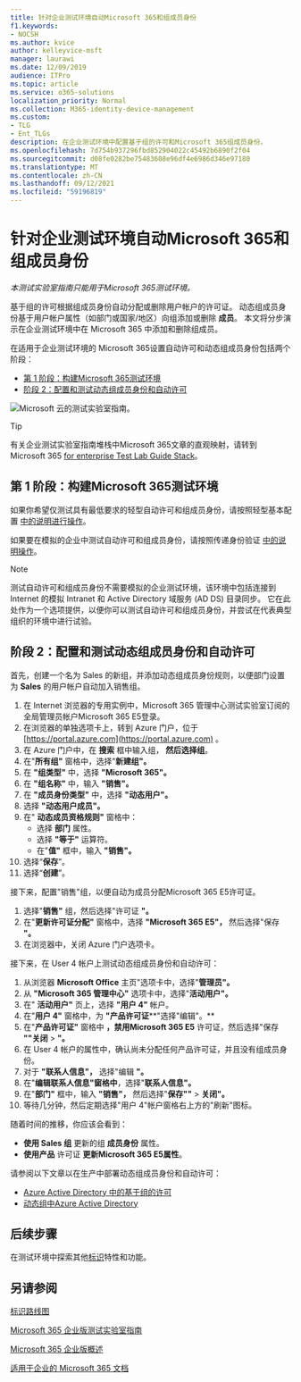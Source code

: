 ```yaml
---
title: 针对企业测试环境自动Microsoft 365和组成员身份
f1.keywords:
- NOCSH
ms.author: kvice
author: kelleyvice-msft
manager: laurawi
ms.date: 12/09/2019
audience: ITPro
ms.topic: article
ms.service: o365-solutions
localization_priority: Normal
ms.collection: M365-identity-device-management
ms.custom:
- TLG
- Ent_TLGs
description: 在企业测试环境中配置基于组的许可和Microsoft 365组成员身份。
ms.openlocfilehash: 7d754b937296fbd852904022c45492b6890f2f04
ms.sourcegitcommit: d08fe0282be75483608e96df4e6986d346e97180
ms.translationtype: MT
ms.contentlocale: zh-CN
ms.lasthandoff: 09/12/2021
ms.locfileid: "59196819"
---
```

# <a name="automate-licensing-and-group-membership-for-your-microsoft-365-for-enterprise-test-environment"></a>针对企业测试环境自动Microsoft 365和组成员身份

*本测试实验室指南只能用于Microsoft 365测试环境。*

基于组的许可根据组成员身份自动分配或删除用户帐户的许可证。 动态组成员身份基于用户帐户属性（如部门或国家/地区）向组添加或删除 **成员**。  本文将分步演示在企业测试环境中在 Microsoft 365 中添加和删除组成员。

在适用于企业测试环境的 Microsoft 365设置自动许可和动态组成员身份包括两个阶段：

- [第 1 阶段：构建Microsoft 365测试环境](#phase-1-build-out-your-microsoft-365-for-enterprise-test-environment)
- [阶段 2：配置和测试动态组成员身份和自动许可](#phase-2-configure-and-test-dynamic-group-membership-and-automatic-licensing)

![Microsoft 云的测试实验室指南。](../media/m365-enterprise-test-lab-guides/cloud-tlg-icon.png) 
    
> [!TIP]
> 有关企业测试实验室指南堆栈中Microsoft 365文章的直观映射，请转到 Microsoft 365 [for enterprise Test Lab Guide Stack](../downloads/Microsoft365EnterpriseTLGStack.pdf)。
  
## <a name="phase-1-build-out-your-microsoft-365-for-enterprise-test-environment"></a>第 1 阶段：构建Microsoft 365测试环境

如果你希望仅测试具有最低要求的轻型自动许可和组成员身份，请按照轻型基本配置 [中的说明进行操作](lightweight-base-configuration-microsoft-365-enterprise.md)。
  
如果要在模拟的企业中测试自动许可和组成员身份，请按照传递身份验证 [中的说明操作](pass-through-auth-m365-ent-test-environment.md)。
  
> [!NOTE]
> 测试自动许可和组成员身份不需要模拟的企业测试环境，该环境中包括连接到 Internet 的模拟 Intranet 和 Active Directory 域服务 (AD DS) 目录同步。 它在此处作为一个选项提供，以便你可以测试自动许可和组成员身份，并尝试在代表典型组织的环境中进行试验。
  
## <a name="phase-2-configure-and-test-dynamic-group-membership-and-automatic-licensing"></a>阶段 2：配置和测试动态组成员身份和自动许可

首先，创建一个名为 Sales 的新组，并添加动态组成员身份规则，以便部门设置为 **Sales** 的用户帐户自动加入销售组。

1. 在 Internet 浏览器的专用实例中，Microsoft 365 管理中心测试实验室[](https://admin.microsoft.com)订阅的全局管理员帐户Microsoft 365 E5登录。
2. 在浏览器的单独选项卡上，转到 Azure 门户，位于 [https://portal.azure.com](https://portal.azure.com) 。
3. 在 Azure 门户中，在 **搜索** 框中输入组， **然后选择组**。
4. 在"**所有组"** 窗格中，选择"**新建组"。**
5. 在 **"组类型"** 中，选择 **"Microsoft 365"。**
6. 在 **"组名称"** 中，输入 **"销售"。**
7. 在 **"成员身份类型"** 中，选择 **"动态用户"。**
8. 选择 **"动态用户成员"。**
9. 在" **动态成员资格规则"** 窗格中： 
   - 选择 **部门** 属性。
   - 选择 **"等于"** 运算符。
   - 在"**值"** 框中，输入 **"销售"。**
10. 选择“**保存**”。
11. 选择“**创建**”。

接下来，配置"销售"组，以便自动为成员分配Microsoft 365 E5许可证。

1. 选择"**销售"** 组，然后选择"许可证 **"。**
2. 在"**更新许可证分配"** 窗格中，选择 **"Microsoft 365 E5"，** 然后选择"保存 **"。**
3. 在浏览器中，关闭 Azure 门户选项卡。

接下来，在 User 4 帐户上测试动态组成员身份和自动许可：

1. 从浏览器 **Microsoft Office** 主页"选项卡中，选择"**管理员"。**
2. 从 **"Microsoft 365 管理中心"** 选项卡中，选择"**活动用户"。**
3. 在" **活动用户"** 页上，选择 **"用户 4"** 帐户。
4. 在"**用户 4"** 窗格中，为 **"产品许可证****"选择"编辑"。**
5. 在"**产品许可证"** 窗格中 **，禁用Microsoft 365 E5** 许可证，然后选择"保存 **""关闭**  >  **"。**
6. 在 User 4 帐户的属性中，确认尚未分配任何产品许可证，并且没有组成员身份。
7. 对于 **"联系人信息"，** 选择"编辑 **"。**
8. 在"**编辑联系人信息"窗格中**，选择"**联系人信息"。**
9. 在"**部门"** 框中，输入 **"销售"，** 然后选择"**保存""**  >  **关闭"。**
10. 等待几分钟，然后定期选择"用户 4"帐户窗格右上方的"刷新"图标。 

随着时间的推移，你应该会看到：

- **使用 Sales 组** 更新的组 **成员身份** 属性。
- **使用产品** 许可证 **更新Microsoft 365 E5属性**。

请参阅以下文章以在生产中部署动态组成员身份和自动许可：

- [Azure Active Directory 中的基于组的许可](/azure/active-directory/fundamentals/active-directory-licensing-whatis-azure-portal)
- [动态组中Azure Active Directory](/azure/active-directory/users-groups-roles/groups-create-rule)

## <a name="next-step"></a>后续步骤

在测试环境中探索其他[标识](m365-enterprise-test-lab-guides.md#identity)特性和功能。

## <a name="see-also"></a>另请参阅

[标识路线图](identity-roadmap-microsoft-365.md)

[Microsoft 365 企业版测试实验室指南](m365-enterprise-test-lab-guides.md)

[Microsoft 365 企业版概述](microsoft-365-overview.md)

[适用于企业的 Microsoft 365 文档](/microsoft-365-enterprise/)